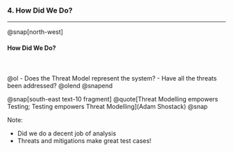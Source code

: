 ### 4. How Did We Do?

---

@snap[north-west]   
#### How Did We Do?
<br>
<br>
@ol
- Does the Threat Model represent the system?
- Have all the threats been addressed?
@olend
@snapend

@snap[south-east text-10 fragment]
@quote[Threat Modelling empowers Testing; Testing empowers Threat Modelling](Adam Shostack)
@snap

Note:
- Did we do a decent job of analysis
- Threats and mitigations make great test cases!